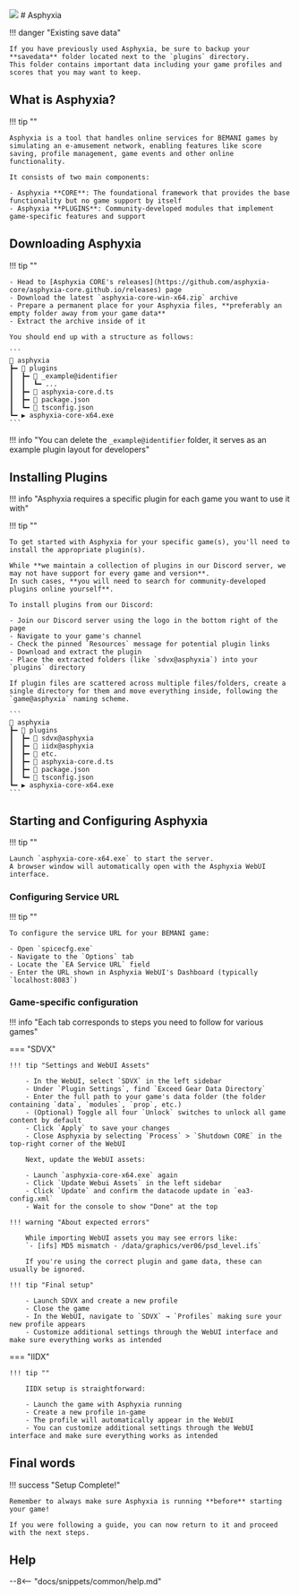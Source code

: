 <img class="header-logo" src="/img/extras/asphyxia/logo.webp">
# Asphyxia

!!! danger "Existing save data"

    If you have previously used Asphyxia, be sure to backup your **savedata** folder located next to the `plugins` directory.  
    This folder contains important data including your game profiles and scores that you may want to keep.

## What is Asphyxia?

!!! tip ""

    Asphyxia is a tool that handles online services for BEMANI games by simulating an e-amusement network, enabling features like score saving, profile management, game events and other online functionality.

    It consists of two main components:

    - Asphyxia **CORE**: The foundational framework that provides the base functionality but no game support by itself
    - Asphyxia **PLUGINS**: Community-developed modules that implement game-specific features and support

## Downloading Asphyxia

!!! tip ""

    - Head to [Asphyxia CORE's releases](https://github.com/asphyxia-core/asphyxia-core.github.io/releases) page
    - Download the latest `asphyxia-core-win-x64.zip` archive
    - Prepare a permanent place for your Asphyxia files, **preferably an empty folder away from your game data**
    - Extract the archive inside of it

    You should end up with a structure as follows:

    ```
    📂 asphyxia
    ┣━ 📂 plugins
    ┃  ┣━ 📂 _example@identifier
    ┃  ┃  ┗━ ...
    ┃  ┣━ 📄 asphyxia-core.d.ts
    ┃  ┣━ 📄 package.json
    ┃  ┗━ 📄 tsconfig.json
    ┗━ ▶️ asphyxia-core-x64.exe
    ```

!!! info "You can delete the `_example@identifier` folder, it serves as an example plugin layout for developers"

## Installing Plugins

!!! info "Asphyxia requires a specific plugin for each game you want to use it with"

!!! tip ""

    To get started with Asphyxia for your specific game(s), you'll need to install the appropriate plugin(s).

    While **we maintain a collection of plugins in our Discord server, we may not have support for every game and version**.  
    In such cases, **you will need to search for community-developed plugins online yourself**.

    To install plugins from our Discord:

    - Join our Discord server using the logo in the bottom right of the page
    - Navigate to your game's channel
    - Check the pinned `Resources` message for potential plugin links
    - Download and extract the plugin
    - Place the extracted folders (like `sdvx@asphyxia`) into your `plugins` directory

    If plugin files are scattered across multiple files/folders, create a single directory for them and move everything inside, following the `game@asphyxia` naming scheme.

    ```
    📂 asphyxia
    ┣━ 📂 plugins
    ┃  ┣━ 📂 sdvx@asphyxia
    ┃  ┣━ 📂 iidx@asphyxia
    ┃  ┣━ 📂 etc.
    ┃  ┣━ 📄 asphyxia-core.d.ts
    ┃  ┣━ 📄 package.json
    ┃  ┗━ 📄 tsconfig.json
    ┗━ ▶️ asphyxia-core-x64.exe
    ```

## Starting and Configuring Asphyxia

!!! tip ""

    Launch `asphyxia-core-x64.exe` to start the server.  
    A browser window will automatically open with the Asphyxia WebUI interface.

### Configuring Service URL

!!! tip ""

    To configure the service URL for your BEMANI game:

    - Open `spicecfg.exe`
    - Navigate to the `Options` tab
    - Locate the `EA Service URL` field
    - Enter the URL shown in Asphyxia WebUI's Dashboard (typically `localhost:8083`)

### Game-specific configuration

!!! info "Each tab corresponds to steps you need to follow for various games"

=== "SDVX"

    !!! tip "Settings and WebUI Assets"

        - In the WebUI, select `SDVX` in the left sidebar
        - Under `Plugin Settings`, find `Exceed Gear Data Directory`
        - Enter the full path to your game's data folder (the folder containing `data`, `modules`, `prop`, etc.)
        - (Optional) Toggle all four `Unlock` switches to unlock all game content by default
        - Click `Apply` to save your changes
        - Close Asphyxia by selecting `Process` > `Shutdown CORE` in the top-right corner of the WebUI

        Next, update the WebUI assets:

        - Launch `asphyxia-core-x64.exe` again
        - Click `Update Webui Assets` in the left sidebar
        - Click `Update` and confirm the datacode update in `ea3-config.xml`
        - Wait for the console to show "Done" at the top

    !!! warning "About expected errors"

        While importing WebUI assets you may see errors like:  
        `- [ifs] MD5 mismatch - /data/graphics/ver06/psd_level.ifs`  
        
        If you're using the correct plugin and game data, these can usually be ignored.

    !!! tip "Final setup"

        - Launch SDVX and create a new profile
        - Close the game
        - In the WebUI, navigate to `SDVX` → `Profiles` making sure your new profile appears
        - Customize additional settings through the WebUI interface and make sure everything works as intended

=== "IIDX"

    !!! tip ""

        IIDX setup is straightforward:

        - Launch the game with Asphyxia running
        - Create a new profile in-game
        - The profile will automatically appear in the WebUI
        - You can customize additional settings through the WebUI interface and make sure everything works as intended

## Final words

!!! success "Setup Complete!"

    Remember to always make sure Asphyxia is running **before** starting your game!

    If you were following a guide, you can now return to it and proceed with the next steps.

## Help

--8<-- "docs/snippets/common/help.md"